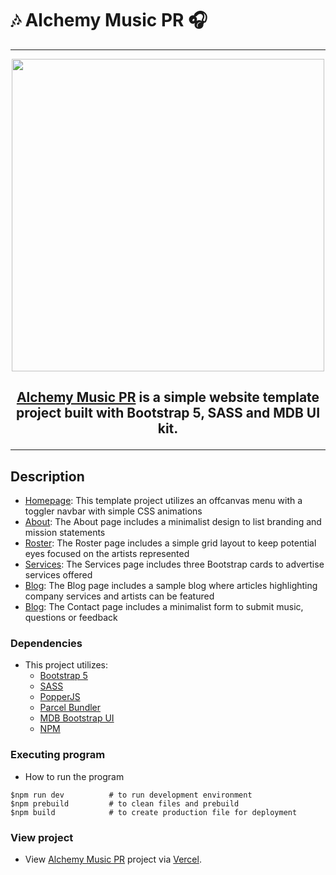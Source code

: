# :notes: Alchemy Music PR :headphones:	

<hr>
<p align="center">
<img src="https://i.ibb.co/hMvrrt4/Screen-Shot-2022-08-22-at-12-00-57-PM.png" width="500">
<br>

<h2 align="center"><a href="https://alchemy-music.vercel.app/" tartget="_blank">Alchemy Music PR</a> is a simple website template project built with Bootstrap 5, SASS and MDB UI kit.
<hr>

## Description

* <a href="https://alchemy-music.vercel.app/" target="_blank">Homepage</a>: This template project utilizes an offcanvas menu with a toggler navbar with simple CSS animations
* <a href=https://alchemy-music.vercel.app/about.html target="_blank">About</a>: The About page includes a minimalist design to list branding and mission statements
* <a href=https://alchemy-music.vercel.app/roster.html target="_blank">Roster</a>: The Roster page includes a simple grid layout to keep potential eyes focused on the artists represented
* <a href=https://alchemy-music.vercel.app/services.html target="_blank">Services</a>: The Services page includes three Bootstrap cards to advertise services offered
* <a href=https://alchemy-music.vercel.app/blog.html target="_blank">Blog</a>: The Blog page includes a sample blog where articles highlighting company services and artists can be featured
* <a href=https://alchemy-music.vercel.app/blog.html target="_blank">Blog</a>: The Contact page includes a minimalist form to submit music, questions or feedback



### Dependencies

* This project utilizes:
  * [Bootstrap 5](https://getbootstrap.com/docs/5.0/getting-started/introduction/)
  * [SASS](https://sass-lang.com/)
  * [PopperJS](https://popper.js.org/)
  * [Parcel Bundler](https://parceljs.org/)
  * [MDB Bootstrap UI](https://mdbootstrap.com/)
  * [NPM](https://www.npmjs.com//)


### Executing program

* How to run the program
```
$npm run dev          # to run development environment
$npm prebuild         # to clean files and prebuild
$npm build            # to create production file for deployment
```

### View project

* View <a href="https://alchemy-music.vercel.app/" tartget="_blank">Alchemy Music PR</a> project via <a href="https://vercel.com/dashboard"> Vercel</a>.

